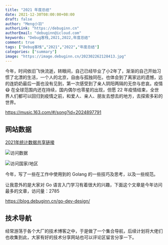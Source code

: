 ```yaml
---
title: "2021 年度总结"
date: 2021-12-30T08:00:00+08:00
draft: false
author: "Meng小羽"
authorLink: "https://debuginn.cn"
authorEmail: "debuginn@icloud.com"
keywords: "Debug客栈,2021,2022,年度总结"
comment: true
tags: ["Debug客栈","2021","2022","年度总结"]
categories: ["summary"]
image: "https://image.debuginn.cn/202302262128413.jpg"
---
```


今年，时间依旧飞快流逝，转眼间，自己已经毕业了小2年了，渐渐的自己开始习惯了北漂的生活，一个人的北京，自由与孤独同在。也体会到了离家远的遗憾，远的连奶奶最后一面也没有见到，第一次感受到了亲人阴阳两隔的无奈与悲哀。疫情 😷 在全球范围内还在持续，国内偶尔也零星的出现，但愿 22 年疫情结束，全世界人们都可以回归到疫情之前，和爱人、亲人、朋友去想去的地方，去探索多彩的世界。

https://music.163.com/#/song?id=2024897791

## 网站数据

[2021年统计数据共享链接](https://analytics.google.com/analytics/web/#/p260538804/reports/reportinghub?params=_u.dateOption%3DyearToDate%26_u.comparisonOption%3Ddisabled)

![访问数据](https://image.debuginn.cn/202302262132632.png)

![访问国家/地区](https://image.debuginn.cn/202302262133191.png)

今年，写了一些在工作中使用到的 Golang 的一些技巧及思考，以及一些规范。

让我意外的是大家对 Go 语言入门学习有着很大的兴趣，下面这个文章是今年访问最多的文章，访问量：2785

https://blog.debuginn.cn/go-dev-design/

## 技术导航

经常游荡于各个大厂的技术博客之中，于是做了一个集合导航，后续计划将大佬们也收集到此，大家有好的技术分享网站也可以评论区留言分享一下。

